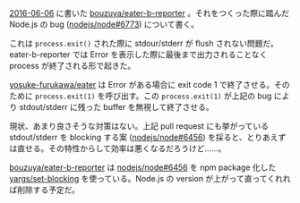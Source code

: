 [2016-06-06][] に書いた [bouzuya/eater-b-reporter][] 。それをつくった際に踏んだ Node.js の bug ([nodejs/node#6773][]) について書く。

これは `process.exit()` された際に stdour/stderr が flush されない問題だ。eater-b-reporter では Error を表示した際に最後まで出力されることなく process が終了される形で起きた。

[yosuke-furukawa/eater][] は Error がある場合に exit code 1 で終了させる。そのために `process.exit(1)` を呼び出す。この `process.exit(1)` が上記の bug により stdout/stderr に残った buffer を無視して終了させる。

現状、あまり良さそうな対策はない。上記 pull request にも挙がっている stdout/stderr を blocking する案 ([nodejs/node#6456][]) を採ると、とりあえずは直せる。その特性からして効率は悪くなるだろうけど……。

[bouzuya/eater-b-reporter][] は [nodejs/node#6456][] を npm package 化した [yargs/set-blocking](https://github.com/yargs/set-blocking) を使っている。Node.js の version が上がって直ってくれれば削除する予定だ。

[nodejs/node#6456]: https://github.com/nodejs/node/issues/6456
[nodejs/node#6773]: https://github.com/nodejs/node/pull/6773
[2016-06-06]: https://blog.bouzuya.net/2016/06/06/
[bouzuya/eater-b-reporter]: https://github.com/bouzuya/eater-b-reporter
[yosuke-furukawa/eater]: https://github.com/yosuke-furukawa/eater
